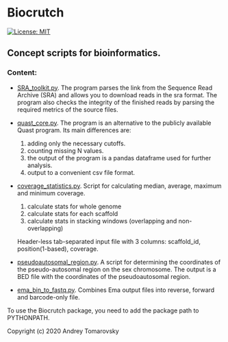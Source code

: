 # Biocrutch
[![License: MIT](https://img.shields.io/badge/License-MIT-yellow.svg)](https://opensource.org/licenses/MIT)

## Сoncept scripts for bioinformatics.

### Content:

- [SRA_toolkit.py](https://github.com/etozhetoma/Biocrutch/blob/master/scripts/SRA_toolkit.py). The program parses the link from the Sequence Read Archive (SRA) and allows you to download reads in the sra format. The program also checks the integrity of the finished reads by parsing the required metrics of the source files.

- [quast_core.py](https://github.com/etozhetoma/Biocrutch/blob/master/scripts/quast_core.py). The program is an alternative to the publicly available Quast program. Its main differences are: 
    1. adding only the necessary cutoffs.
    2. counting missing N values.
    3. the output of the program is a pandas dataframe used for further analysis.
    4. output to a convenient csv file format.

- [coverage_statistics.py](https://github.com/tomarovsky/Biocrutch/blob/master/scripts/genomecov/coverage_statistics.py). Script for calculating median, average, maximum and minimum coverage.
    1. calculate stats for whole genome
    2. calculate stats for each scaffold
    3. calculate stats in stacking windows (overlapping and non-overlapping)

    Header-less tab-separated input file with 3 columns: scaffold_id, position(1-based), coverage.

- [pseudoautosomal_region.py](https://github.com/tomarovsky/Biocrutch/blob/master/scripts/genomecov/pseudoautosomal_region.py). A script for determining the coordinates of the pseudo-autosomal region on the sex chromosome. The output is a BED file with the coordinates of the pseudoautosomal region.

- [ema_bin_to_fastq.py](https://github.com/tomarovsky/Biocrutch/blob/master/scripts/10x/ema_bin_to_fastq.py). Combines Ema output files into reverse, forward and barcode-only file.

To use the Biocrutch package, you need to add the package path to PYTHONPATH.

Copyright (c) 2020 Andrey Tomarovsky
